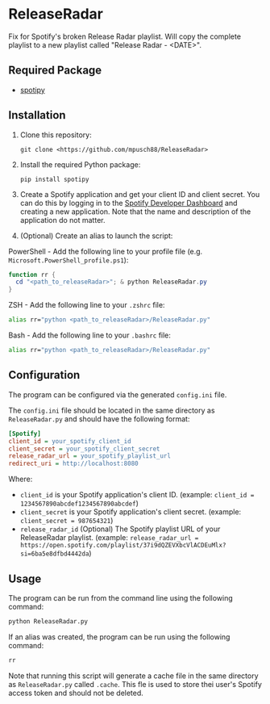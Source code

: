 # ReleaseRadar

Fix for Spotify's broken Release Radar playlist. Will copy the complete playlist to a new playlist called "Release Radar - &lt;DATE>".

## Required Package

- [spotipy](https://pypi.org/project/spotipy/)

## Installation

1. Clone this repository:

    `git clone <https://github.com/mpusch88/ReleaseRadar>`

2. Install the required Python package:

    `pip install spotipy`

3. Create a Spotify application and get your client ID and client secret. You can do this by logging in to the [Spotify Developer Dashboard](https://developer.spotify.com/dashboard/applications) and creating a new application. Note that the name and description of the application do not matter.

4. (Optional) Create an alias to launch the script:

PowerShell - Add the following line to your profile file (e.g. `Microsoft.PowerShell_profile.ps1`):

```powershell
function rr {
  cd "<path_to_releaseRadar>"; & python ReleaseRadar.py
}
```

ZSH - Add the following line to your `.zshrc` file:

```zsh
alias rr="python <path_to_releaseRadar>/ReleaseRadar.py"
```

Bash - Add the following line to your `.bashrc` file:

```bash
alias rr="python <path_to_releaseRadar>/ReleaseRadar.py"
```

## Configuration

The program can be configured via the generated `config.ini` file.

The `config.ini` file should be located in the same directory as `ReleaseRadar.py` and should have the following format:

```ini
[Spotify]
client_id = your_spotify_client_id
client_secret = your_spotify_client_secret
release_radar_url = your_spotify_playlist_url
redirect_uri = http://localhost:8080
```

Where:

- `client_id` is your Spotify application's client ID. (example: `client_id = 1234567890abcdef1234567890abcdef`)
- `client_secret` is your Spotify application's client secret. (example: `client_secret = 987654321`)
- `release_radar_id` (Optional) The Spotify playlist URL of your ReleaseRadar playlist. (example: `release_radar_url = https://open.spotify.com/playlist/37i9dQZEVXbcVlACDEuMlx?si=6ba5e8dfbd4442da`)

## Usage

The program can be run from the command line using the following command:

```bash
python ReleaseRadar.py
```

If an alias was created, the program can be run using the following command:

```bash
rr
```

Note that running this script will generate a cache file in the same directory as `ReleaseRadar.py` called `.cache`. This fle is used to store thei user's Spotify access token and should not be deleted.
